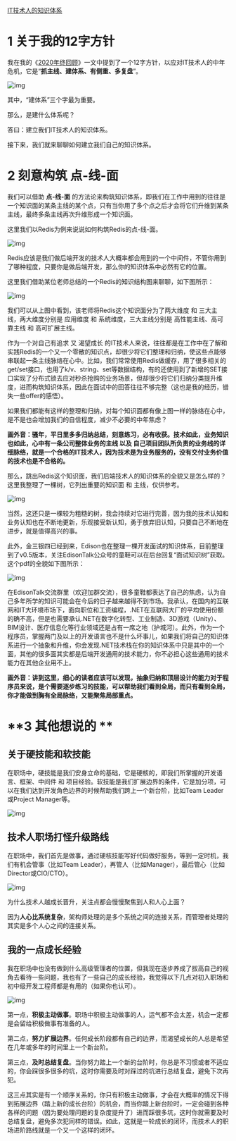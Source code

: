 [IT技术人的知识体系](https://www.cnblogs.com/edisonchou/p/talk_about_knowledge_architecture_for_tech_expert.html)

# 1 关于我的12字方针

我在我的《[2020年终回顾](https://www.cnblogs.com/edisonchou/p/edison-year-end-retrospective-2020.html)》一文中提到了一个12字方针，以应对IT技术人的中年危机，它是“**抓主线、建体系、有侧重、多复盘**”。

![img](https://img2020.cnblogs.com/blog/381412/202103/381412-20210307220444043-496467449.png)

其中，“建体系”三个字最为重要。

那么，是建什么体系呢？

答曰：建立我们IT技术人的知识体系。

接下来，我们就来聊聊如何建立我们自己的知识体系。

# 2 刻意构筑 点-线-面

我们可以借助 **点-线-面** 的方法论来构筑知识体系，即我们在工作中用到的往往是一个知识面的某条主线的某个点，只有当你用了多个点之后才会将它们升维到某条主线，最终多条主线再次升维形成一个知识面。

这里我们以Redis为例来说说如何构筑Redis的点-线-面。

![img](https://img2020.cnblogs.com/blog/381412/202103/381412-20210307220601110-1841619038.jpg)

Redis应该是我们做后端开发的技术人大概率都会用到的一个中间件，不管你用到了哪种程度，只要你是做后端开发，那么你的知识体系中必然有它的位置。

这里我们借助某位老师总结的一个Redis的知识结构图来聊聊，如下图所示：

![img](https://img2020.cnblogs.com/blog/381412/202103/381412-20210307220648183-2000882883.jpg)

我们可以从上图中看到，该老师将Redis这个知识面分为了两大维度 和 三大主线，两大维度分别是 应用维度 和 系统维度，三大主线分别是 高性能主线、高可靠主线 和 高可扩展主线。

作为一个对自己有追求 又 渴望成长  的IT技术人来说，往往都是在工作中在了解和实践Redis的一个又一个零散的知识点，却很少将它们整理和归纳，使这些点能够串联起一条主线脉络在心中。比如，我们常常使用Redis做缓存，用了很多相关的get/set接口，也用了k/v、string、set等数据结构，有的还使用到了新增的SET接口实现了分布式锁去应对秒杀抢购的业务场景，但却很少将它们归纳分类提升维度，进而构筑知识体系，因此在面试中的回答往往不够完整（这也是我的经历，错失一些offer的感悟）。

如果我们都能有这样的整理和归纳，对每个知识面都有像上图一样的脉络在心中，是不是也会增加我们的自信程度，减少不必要的中年焦虑？

**画外音：骚年，平日里多多归纳总结，刻意练习，必有收获。技术如此，业务知识也如此，心中有一条公司整体业务的主线 以及 自己项目团队所负责的业务线的详细脉络，就是一个合格的IT技术人，因为技术是为业务服务的，没有交付业务价值的技术也是不合格的。**

那么，跳出Redis这个知识面，我们后端技术人的知识体系的全貌又是怎么样的？这里我整理了一棵树，它列出重要的知识面 和 主线，仅供参考。

![img](https://img2020.cnblogs.com/blog/381412/202103/381412-20210307220802572-778712281.jpg)

当然，这还只是一棵较为粗糙的树，我会持续对它进行完善，因为我的技术认知和业务认知也在不断地更新，乐观接受新认知，勇于放弃旧认知，只要自己不断地在进步，就是值得高兴的事。

此外，金三银四已经到来，Edison也在整理一棵开发面试的知识体系，目前整理到了v0.5版本，关注EdisonTalk公众号的童鞋可以在后台回复“面试知识树”获取。这个pdf的全貌如下图所示：

![img](https://img2020.cnblogs.com/blog/381412/202103/381412-20210307220822174-1250541566.png)

在EdisonTalk交流群里（欢迎加群交流），很多童鞋都表达了自己的焦虑，认为自己多年所学的知识可能会在今后的日子越来越得不到市场。我承认，在国内的互联网和IT大环境市场下，面向职位和工资编程，.NET在互联网大厂的平均使用份额的确不高，但是也需要承认.NET在数字化转型、工业制造、3D游戏（Unity）、BIM设计、医疗信息化等行业领域还是占有一席之地（护城河）。此外，作为一个程序员，掌握两门及以上的开发语言也不是什么坏事儿，如果我们将自己的知识体系进行一个抽象和升维，你会发现.NET技术栈在你的知识体系中只是其中的一个面，其他的很多面其实都是后端开发通用的技术能力，你不必担心这些通用的技术能力在其他企业用不上。

**画外音：讲到这里，细心的读者应该可以发现，抽象归纳和顶层设计的能力对于程序员来说，是个需要逐步练习的技能，可以帮助我们看到全局，而只有看到全局，你才能做到胸有全局脉络，又能聚焦局部重点。**

# **3 其他想说的 **

## **关于硬技能和软技能**

在职场中，硬技能是我们安身立命的基础，它是硬核的，即我们所掌握的开发语言、框架、中间件 和  项目经验。软技能是我们扩展边界的条件，它是加分项，可以在我们达到开发角色边界的时候帮助我们跨上一个新台阶，比如Team  Leader或Project Manager等。

![img](https://img2020.cnblogs.com/blog/381412/202103/381412-20210307220949069-424627408.png)

## **技术人职场打怪升级路线**

在职场中，我们首先是做事，通过硬核技能写好代码做好服务，等到一定时机，我们有机会管事（比如Team Leader），再管人（比如Manager），最后管心（比如Director或CIO/CTO）。

![img](https://img2020.cnblogs.com/blog/381412/202103/381412-20210307221005494-1050285681.jpg)

为什么技术人越成长晋升，关注点都会慢慢聚焦到人和人心上面？

因为**人心比系统复杂**，架构师处理的是多个系统之间的连接关系，而管理者处理的其实是多个人心之间的连接关系。

## **我的一点成长经验**

我在职场中也没有做到什么高级管理者的位置，但我现在逐步养成了拔高自己的视角去看待一些问题，我也有了一些自己的成长经验，我觉得以下几点对初入职场和初中级开发工程师都是有用的（如果你也认可）。

![img](https://img2020.cnblogs.com/blog/381412/202103/381412-20210307221019263-1167006029.png)

第一点，**积极主动做事**。职场中积极主动做事的人，运气都不会太差，机会一定都是会留给积极做事有准备的人。

第二点，**努力扩展边界**。任何成长阶段都有自己的边界，而渴望成长的人总是希望在几年或多年的时间里上一个新台阶。

第三点，**及时总结复盘**。当你努力踏上一个新的台阶时，你总是不习惯或者不适应的，你会踩很多很多的坑，这时你需要及时对踩过的坑进行总结复盘，避免下次再犯。

这三点其实是有一个顺序关系的，你只有积极主动做事，才会在大概率的情况下得到拓展边界（踏上新的成长台阶）的机会，而当你踏上新台阶时，一定会碰到各种各样的问题（因为要处理问题的复杂度提升了）进而踩很多坑，这时你就需要及时总结复盘，避免多次犯同样的错误。如此，这就是一轮成长的闭环，而技术人的职场进阶路线就是一个又一个这样的闭环。
